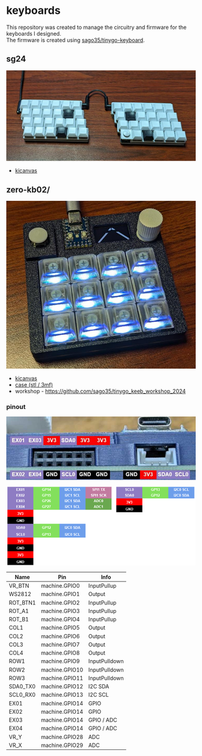 # keyboards

This repository was created to manage the circuitry and firmware for the keyboards I designed.  
The firmware is created using [sago35/tinygo-keyboard](https://github.com/sago35/tinygo-keyboard).  

## sg24

![](./images/sg24.jpg)

* [kicanvas](https://kicanvas.org/?github=https%3A%2F%2Fgithub.com%2Fsago35%2Fkeyboards%2Ftree%2Fmain%2Fsg24%2Fsg24)

## zero-kb02/

![](./images/zero-kb02.jpg)

* [kicanvas](https://kicanvas.org/?github=https%3A%2F%2Fgithub.com%2Fsago35%2Fkeyboards%2Ftree%2Fmain%2Fzero-kb02%2Fzero-kb02)
* [case (stl / 3mf)](./zero-kb02/stl/)
* workshop - https://github.com/sago35/tinygo_keeb_workshop_2024

### pinout

![](./images/pinout01.jpg)

![](./images/pinout02.png)

| Name      | Pin            | Info
|-----------|----------------|------
| VR\_BTN   | machine.GPIO0  | InputPullup
| WS2812    | machine.GPIO1  | Output
| ROT\_BTN1 | machine.GPIO2  | InputPullup
| ROT\_A1   | machine.GPIO3  | InputPullup
| ROT\_B1   | machine.GPIO4  | InputPullup
| COL1      | machine.GPIO5  | Output
| COL2      | machine.GPIO6  | Output
| COL3      | machine.GPIO7  | Output
| COL4      | machine.GPIO8  | Output
| ROW1      | machine.GPIO9  | InputPulldown
| ROW2      | machine.GPIO10 | InputPulldown
| ROW3      | machine.GPIO11 | InputPulldown
| SDA0\_TX0 | machine.GPIO12 | I2C SDA
| SCL0\_RX0 | machine.GPIO13 | I2C SCL
| EX01      | machine.GPIO14 | GPIO
| EX02      | machine.GPIO14 | GPIO
| EX03      | machine.GPIO14 | GPIO / ADC
| EX04      | machine.GPIO14 | GPIO / ADC
| VR\_Y     | machine.GPIO28 | ADC
| VR\_X     | machine.GPIO29 | ADC
